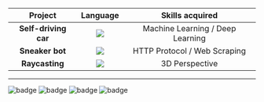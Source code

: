 | **Project**  | **Language** | **Skills acquired** |
| :---:        |     :---:      |    :---:  |
| **Self-driving car**  | ![](https://forthebadge.com/images/badges/made-with-python.svg)  | Machine Learning / Deep Learning |
| **Sneaker bot**  | ![](https://forthebadge.com/images/badges/made-with-javascript.svg)  | HTTP Protocol / Web Scraping |
| **Raycasting**  | ![](https://forthebadge.com/images/badges/made-with-c-plus-plus.svg)  | 3D Perspective |



-------

![badge](https://forthebadge.com/images/badges/open-source.svg) ![badge](https://forthebadge.com/images/badges/for-robots.svg) ![badge](https://forthebadge.com/images/badges/built-with-science.svg) ![badge](https://forthebadge.com/images/badges/powered-by-electricity.svg)
